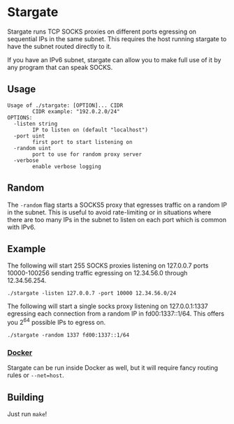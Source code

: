 # Stargate

Stargate runs TCP SOCKS proxies on different ports egressing on sequential IPs in the same subnet.
This requires the host running stargate to have the subnet routed directly to it.

If you have an IPv6 subnet, stargate can allow you to make full use of it by any program that can speak SOCKS.

## Usage

```console
Usage of ./stargate: [OPTION]... CIDR
        CIDR example: "192.0.2.0/24"
OPTIONS:
  -listen string
        IP to listen on (default "localhost")
  -port uint
        first port to start listening on
  -random uint
        port to use for random proxy server
  -verbose
        enable verbose logging
```

## Random

The `-random` flag starts a SOCKS5 proxy that egresses traffic on a random IP in the subnet.
This is useful to avoid rate-limiting or in situations where there are too many IPs in the subnet to listen on each port which is common with IPv6.

## Example

The following will start 255 SOCKS proxies listening on 127.0.0.7 ports 10000-100256 sending traffic egressing on 12.34.56.0 through 12.34.56.254.

```console
./stargate -listen 127.0.0.7 -port 10000 12.34.56.0/24
```

The following will start a single socks proxy listening on 127.0.0.1:1337 egressing each connection from a random IP in fd00:1337::1/64. This offers you 2<sup>64</sup> possible IPs to egress on.

```console
./stargate -random 1337 fd00:1337::1/64

```

### [Docker](https://cloud.docker.com/repository/docker/lanrat/stargate)

Stargate can be run inside Docker as well, but it will require fancy routing rules or `--net=host`.

## Building

Just run `make`!
